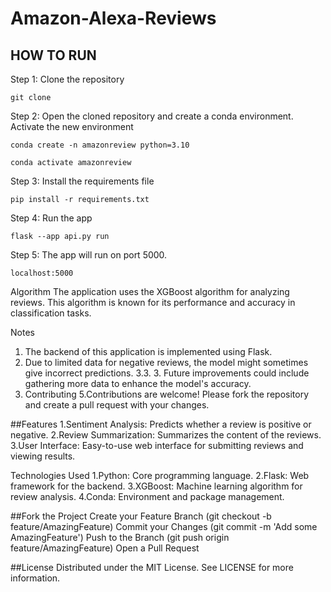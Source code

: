 # Amazon-Alexa-Reviews


## HOW TO RUN

Step 1: Clone the repository
```
git clone 
```

Step 2: Open the cloned repository and create a conda environment. Activate the new environment
```
conda create -n amazonreview python=3.10
```
```
conda activate amazonreview
```

Step 3: Install the requirements file
```
pip install -r requirements.txt
```

Step 4: Run the app
```
flask --app api.py run
```

Step 5: The app will run on port 5000. 
```
localhost:5000
```

Algorithm
The application uses the XGBoost algorithm for analyzing reviews. This algorithm is known for its performance and accuracy in classification tasks.

Notes
   1. The backend of this application is implemented using Flask.
   2. Due to limited data for negative reviews, the model might sometimes give incorrect predictions. 3.3. 3. Future improvements could include gathering more data to enhance the model's accuracy.
   4. Contributing
   5.Contributions are welcome! Please fork the repository and create a pull request with your changes.

##Features
    1.Sentiment Analysis: Predicts whether a review is positive or negative.
    2.Review Summarization: Summarizes the content of the reviews.
    3.User Interface: Easy-to-use web interface for submitting reviews and viewing results.


Technologies Used
    1.Python: Core programming language.
    2.Flask: Web framework for the backend.
    3.XGBoost: Machine learning algorithm for review analysis.
    4.Conda: Environment and package management.

##Fork the Project
    Create your Feature Branch (git checkout -b feature/AmazingFeature)
    Commit your Changes (git commit -m 'Add some AmazingFeature')
    Push to the Branch (git push origin feature/AmazingFeature)
    Open a Pull Request


##License
Distributed under the MIT License. See LICENSE for more information.
